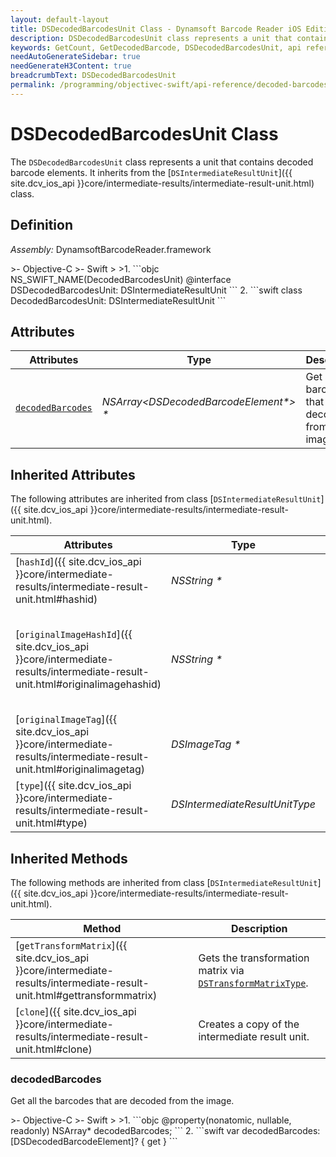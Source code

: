 ```yaml
---
layout: default-layout
title: DSDecodedBarcodesUnit Class - Dynamsoft Barcode Reader iOS Edition
description: DSDecodedBarcodesUnit class represents a unit that contains decoded barcode elements. It inherits from the DSIntermediateResultUnit class.
keywords: GetCount, GetDecodedBarcode, DSDecodedBarcodesUnit, api reference
needAutoGenerateSidebar: true
needGenerateH3Content: true
breadcrumbText: DSDecodedBarcodesUnit
permalink: /programming/objectivec-swift/api-reference/decoded-barcodes-unit.html
---
```


# DSDecodedBarcodesUnit Class

The `DSDecodedBarcodesUnit` class represents a unit that contains decoded barcode elements. It inherits from the [`DSIntermediateResultUnit`]({{ site.dcv_ios_api }}core/intermediate-results/intermediate-result-unit.html) class.

## Definition

*Assembly:* DynamsoftBarcodeReader.framework

<div class="sample-code-prefix"></div>
>- Objective-C
>- Swift
>
>1. 
```objc
NS_SWIFT_NAME(DecodedBarcodesUnit)
@interface DSDecodedBarcodesUnit: DSIntermediateResultUnit
```
2. 
```swift
class DecodedBarcodesUnit: DSIntermediateResultUnit
```

## Attributes

| Attributes    | Type | Description |
| ------------- | ---- | ----------- |
| [`decodedBarcodes`](#decodedbarcodes) | *NSArray\<DSDecodedBarcodeElement\*> \** | Get all the barcodes that are decoded from the image. |

## Inherited Attributes

The following attributes are inherited from class [`DSIntermediateResultUnit`]({{ site.dcv_ios_api }}core/intermediate-results/intermediate-result-unit.html).

| Attributes | Type | Description |
| ---------- | ---- | ----------- |
| [`hashId`]({{ site.dcv_ios_api }}core/intermediate-results/intermediate-result-unit.html#hashid) | *NSString \** | The hash ID of the unit. |
| [`originalImageHashId`]({{ site.dcv_ios_api }}core/intermediate-results/intermediate-result-unit.html#originalimagehashid) | *NSString \** | The hash ID of the original image. You can use this ID to get the original image via [`DSIntermediateResultManager`]({{ site.dcv_ios_api }}core/intermediate-results/intermediate-result-manager.html) class. |
| [`originalImageTag`]({{ site.dcv_ios_api }}core/intermediate-results/intermediate-result-unit.html#originalimagetag) | *DSImageTag \** | The image tag of the original image. |
| [`type`]({{ site.dcv_ios_api }}core/intermediate-results/intermediate-result-unit.html#type) | *DSIntermediateResultUnitType* | The type of the intermediate result unit. |

## Inherited Methods

The following methods are inherited from class [`DSIntermediateResultUnit`]({{ site.dcv_ios_api }}core/intermediate-results/intermediate-result-unit.html).

| Method | Description |
|------- |-------------|
| [`getTransformMatrix`]({{ site.dcv_ios_api }}core/intermediate-results/intermediate-result-unit.html#gettransformmatrix) | Gets the transformation matrix via [`DSTransformMatrixType`]({{site.dcv_enumerations}}core/transform-matrix-type.html). |
| [`clone`]({{ site.dcv_ios_api }}core/intermediate-results/intermediate-result-unit.html#clone) | Creates a copy of the intermediate result unit. |

### decodedBarcodes

Get all the barcodes that are decoded from the image.

<div class="sample-code-prefix"></div>
>- Objective-C
>- Swift
>
>1. 
```objc
@property(nonatomic, nullable, readonly) NSArray<DSDecodedBarcodeElement*>* decodedBarcodes;
```
2. 
```swift
var decodedBarcodes: [DSDecodedBarcodeElement]? { get }
```
